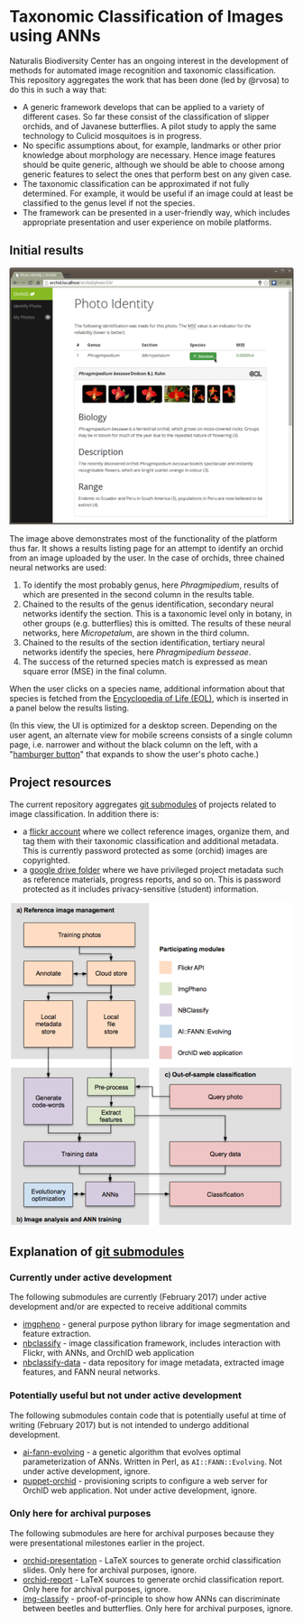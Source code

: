 # Taxonomic Classification of Images using ANNs

Naturalis Biodiversity Center has an ongoing interest in the development of methods for
automated image recognition and taxonomic classification. This repository aggregates the
work that has been done (led by @rvosa) to do this in such a way that:
- A generic framework develops that can be applied to a variety of different cases. So
  far these consist of the classification of slipper orchids, and of Javanese butterflies.
  A pilot study to apply the same technology to Culicid mosquitoes is in progress.
- No specific assumptions about, for example, landmarks or other prior knowledge about
  morphology are necessary. Hence image features should be quite generic, although we
  should be able to choose among generic features to select the ones that perform best
  on any given case.
- The taxonomic classification can be approximated if not fully determined. For example,
  it would be useful if an image could at least be classified to the genus level if not
  the species.
- The framework can be presented in a user-friendly way, which includes appropriate 
  presentation and user experience on mobile platforms.
  
## Initial results

![UI example](orchid_desktop.png)

The image above demonstrates most of the functionality of the platform thus far. It shows
a results listing page for an attempt to identify an orchid from an image uploaded by the
user. In the case of orchids, three chained neural networks are used:

1. To identify the most probably genus, here _Phragmipedium_, results of which are 
   presented in the second column in the results table.
2. Chained to the results of the genus identification, secondary neural networks identify 
   the section. This is a taxonomic level only in botany, in other groups (e.g. 
   butterflies) this is omitted. The results of these neural networks, here 
   _Micropetalum_, are shown in the third column.
3. Chained to the results of the section identification, tertiary neural networks 
   identify the species, here _Phragmipedium besseae_.
4. The success of the returned species match is expressed as mean square error (MSE) in
   the final column.

When the user clicks on a species name, additional information about that species is
fetched from the [Encyclopedia of Life (EOL)](http://eol.org), which is inserted in a
panel below the results listing.

(In this view, the UI is optimized for a desktop screen. Depending on the user 
agent, an alternate view for mobile screens consists of a single column page, i.e. 
narrower and without the black column on the left, with a 
"[hamburger button](https://en.wikipedia.org/wiki/Hamburger_button)" that expands to
show the user's photo cache.)

## Project resources

The current repository aggregates 
[git submodules](https://git-scm.com/book/en/v2/Git-Tools-Submodules) of projects related 
to image classification. In addition there is:

- a [flickr account](https://www.flickr.com/photos/113733456@N06/) where we collect reference
  images, organize them, and tag them with their taxonomic classification and additional 
  metadata. This is currently password protected as some (orchid) images are copyrighted.
- a [google drive folder](https://drive.google.com/drive/u/0/folders/0B8uRR3rysMcscjdtR0s0bEF2bmc)
  where we have privileged project metadata such as reference materials, progress reports, 
  and so on. This is password protected as it includes privacy-sensitive (student) information.

![Project structure](structure.png)

## Explanation of [git submodules](https://git-scm.com/book/en/v2/Git-Tools-Submodules)

### Currently under active development

The following submodules are currently (February 2017) under active development and/or
are expected to receive additional commits

- [imgpheno](https://github.com/naturalis/imgpheno) - general purpose python library for 
  image segmentation and feature extraction.
- [nbclassify](https://github.com/naturalis/nbclassify) - image classification framework,
  includes interaction with Flickr, with ANNs, and OrchID web application
- [nbclassify-data](https://github.com/naturalis/nbclassify-data) - data repository for
  image metadata, extracted image features, and FANN neural networks.

### Potentially useful but not under active development

The following submodules contain code that is potentially useful at time of writing (February
2017) but is not intended to undergo additional development.

- [ai-fann-evolving](https://github.com/naturalis/ai-fann-evolving) - a genetic algorithm that
  evolves optimal parameterization of ANNs. Written in Perl, as `AI::FANN::Evolving`. Not under 
  active development, ignore.
- [puppet-orchid](https://github.com/naturalis/puppet-orchid) - provisioning scripts to configure
  a web server for OrchID web application. Not under active development, ignore.

### Only here for archival purposes

The following submodules are here for archival purposes because they were presentational
milestones earlier in the project.

- [orchid-presentation](https://github.com/figure002/orchid-presentation) - LaTeX sources to
 generate orchid classification slides. Only here for archival purposes, ignore.
- [orchid-report](https://github.com/naturalis/orchid-report) - LaTeX sources to generate 
  orchid classification report. Only here for archival purposes, ignore.
- [img-classify](https://github.com/rvosa/img-classify) - proof-of-principle to show how ANNs
  can discriminate between beetles and butterflies. Only here for archival purposes, ignore.
